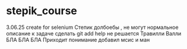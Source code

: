 # stepik_course
3.06.25 create for selenium
Степик долбоебы , не могут нормальное описание к задаче сделать git add help не решается
Травилли Валли БЛА БЛА БЛА
Приходит понимание
добавил мсис и ман